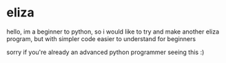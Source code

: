 # eliza
hello, im a beginner to python, so i would like to try and make another eliza program, but with simpler code easier to understand for beginners

sorry if you're already an advanced python programmer seeing this :)
